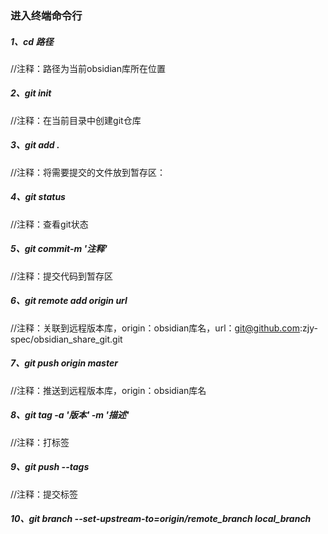 ### 进入终端命令行



##### 1、cd 路径
//注释：路径为当前obsidian库所在位置

##### 2、git init
//注释：在当前目录中创建git仓库

##### 3、git add .
//注释：将需要提交的文件放到暂存区：

##### 4、git status
//注释：查看git状态

##### 5、git commit-m '注释'
//注释：提交代码到暂存区

##### 6、git remote add origin url
//注释：关联到远程版本库，origin：obsidian库名，url：git@github.com:zjy-spec/obsidian_share_git.git

##### 7、git push origin master
//注释：推送到远程版本库，origin：obsidian库名

##### 8、git tag -a '版本' -m '描述'
//注释：打标签

##### 9、git push --tags
//注释：提交标签

##### 10、git branch --set-upstream-to=origin/remote_branch  local_branch